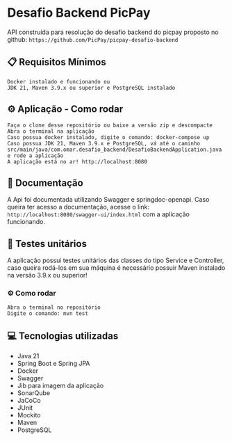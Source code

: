 # Desafio Backend PicPay

API construída para resolução do desafio backend do picpay proposto no github: `https://github.com/PicPay/picpay-desafio-backend`

## 📋 Requisitos Mínimos
    Docker instalado e funcionando ou
    JDK 21, Maven 3.9.x ou superior e PostgreSQL instalado

## ⚙️ Aplicação - Como rodar
    Faça o clone desse repositório ou baixe a versão zip e descompacte
    Abra o terminal na aplicação
    Caso possua docker instalado, digite o comando: docker-compose up
    Caso possua JDK 21, Maven 3.9.x e PostgreSQL, vá até o caminho src/main/java/com.omar.desafio_backend/DesafioBackendApplication.java e rode a aplicação
    A aplicação está no ar! http://localhost:8080

## 📄  Documentação

A Api foi documentada utilizando Swagger e springdoc-openapi. Caso queira ter acesso a documentação, acesse o link: `http://localhost:8080/swagger-ui/index.html` com a aplicação funcionando.

## 🧪 Testes unitários

A aplicação possui testes unitários das classes do tipo Service e Controller, caso queira rodá-los em sua máquina é necessário possuir Maven instalado na versão 3.9.x ou superior!

### ⚙️ Como rodar
    Abra o terminal no repositório
    Digite o comando: mvn test

## 💻 Tecnologias utilizadas

- Java 21
- Spring Boot e Spring JPA
- Docker
- Swagger
- Jib para imagem da aplicação
- SonarQube
- JaCoCo
- JUnit
- Mockito
- Maven
- PostgreSQL
